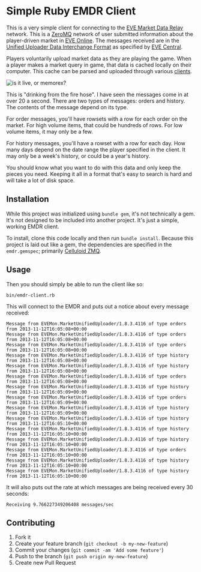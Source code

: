 # Simple Ruby EMDR Client

This is a very simple client for connecting to the
[EVE Market Data Relay](http://www.eve-emdr.com/en/latest/) network.
This is a [ZeroMQ](http://zeromq.org) network of user submitted
information about the player-driven market in
[EVE Online](http://eveonline.com). The messages received are in the
[Unified Uploader Data Interchange Format](http://dev.eve-central.com/unifieduploader/start)
as specified by [EVE Central](http://eve-central.com).

Players voluntarily upload market data as they are playing the game.
When a player makes a market query in game, that data is cached
locally on their computer. This cache can be parsed and uploaded
through various
[clients](http://dev.eve-central.com/unifieduploader/implementations).

![is it live, or memorex?](https://pbs.twimg.com/media/BYzDsJYIcAEYVwo.jpg:large)

This is "drinking from the fire hose". I have seen the messages come
in at over 20 a second. There are two types of messages: orders and
history. The contents of the message depend on its type.

For order messages, you'll have rowsets with a row for each order on
the market. For high volume items, that could be hundreds of rows. For
low volume items, it may only be a few.

For history messages, you'll have a rowset with a row for each day.
How many days depend on the date range the player specified in the
client. It may only be a week's history, or could be a year's history.

You should know what you want to do with this data and only keep the
pieces you need. Keeping it all in a format that's easy to search is
hard and will take a lot of disk space.

## Installation

While this project was initialized using `bundle gem`, it's not
technically a gem. It's not designed to be included into another
project. It's just a simple, working EMDR client.

To install, clone this code locally and then run `bundle install`.
Because this project is laid out like a gem, the dependencies are
specified in the `emdr.gemspec`; primarily
[Celluloid ZMQ](https://github.com/celluloid/celluloid-zmq).

## Usage

Then you should simply be able to run the client like so:

    bin/emdr-client.rb

This will connect to the EMDR and puts out a notice about every
message received:

```
Message from EVEMon.MarketUnifiedUploader/1.8.3.4116 of type orders from 2013-11-12T16:05:08+00:00
Message from EVEMon.MarketUnifiedUploader/1.8.3.4116 of type orders from 2013-11-12T16:05:08+00:00
Message from EVEMon.MarketUnifiedUploader/1.8.3.4116 of type orders from 2013-11-12T16:05:08+00:00
Message from EVEMon.MarketUnifiedUploader/1.8.3.4116 of type history from 2013-11-12T16:05:08+00:00
Message from EVEMon.MarketUnifiedUploader/1.8.3.4116 of type history from 2013-11-12T16:05:08+00:00
Message from EVEMon.MarketUnifiedUploader/1.8.3.4116 of type orders from 2013-11-12T16:05:08+00:00
Message from EVEMon.MarketUnifiedUploader/1.8.3.4116 of type history from 2013-11-12T16:05:09+00:00
Message from EVEMon.MarketUnifiedUploader/1.8.3.4116 of type orders from 2013-11-12T16:05:09+00:00
Message from EVEMon.MarketUnifiedUploader/1.8.3.4116 of type history from 2013-11-12T16:05:09+00:00
Message from EVEMon.MarketUnifiedUploader/1.8.3.4116 of type history from 2013-11-12T16:05:10+00:00
Message from EVEMon.MarketUnifiedUploader/1.8.3.4116 of type history from 2013-11-12T16:05:10+00:00
Message from EVEMon.MarketUnifiedUploader/1.8.3.4116 of type history from 2013-11-12T16:05:10+00:00
Message from EVEMon.MarketUnifiedUploader/1.8.3.4116 of type orders from 2013-11-12T16:05:10+00:00
Message from EVEMon.MarketUnifiedUploader/1.8.3.4116 of type history from 2013-11-12T16:05:10+00:00
Message from EVEMon.MarketUnifiedUploader/1.8.3.4116 of type history from 2013-11-12T16:05:10+00:00
```

It will also puts out the rate at which messages are being received
every 30 seconds:

```
Receiving 9.766227349206408 messages/sec
```


## Contributing

1. Fork it
2. Create your feature branch (`git checkout -b my-new-feature`)
3. Commit your changes (`git commit -am 'Add some feature'`)
4. Push to the branch (`git push origin my-new-feature`)
5. Create new Pull Request
